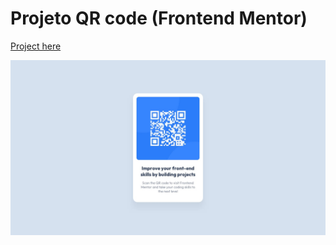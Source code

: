# Projeto QR code (Frontend Mentor)


[Project here]( https://levi-martins.github.io/QrCode/)

![Imagem do projeto](design/desktop-design.jpg)
